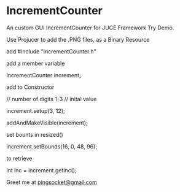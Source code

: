 # IncrementCounter

An custom GUI IncrementCounter for JUCE Framework
Try Demo.

Use Projucer to add the .PNG files, as a Binary Resource

add
#include "IncrementCounter.h"

add a member variable

IncrementCounter increment;

add to Constructor

// number of digits 1-3
// inital value

 increment.setup(3, 12);

 addAndMakeVisible(increment);

 set bounts in resized()

 increment.setBounds(16, 0, 48, 96);

 to retrieve
 
 int inc = increment.getinc();

Greet me at pingsocket@gmail.com
